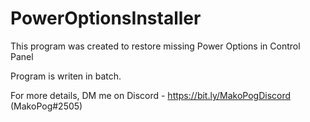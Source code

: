# PowerOptionsInstaller

This program was created to restore missing Power Options in Control Panel

Program is writen in batch.

For more details, DM me on Discord - https://bit.ly/MakoPogDiscord (MakoPog#2505)
